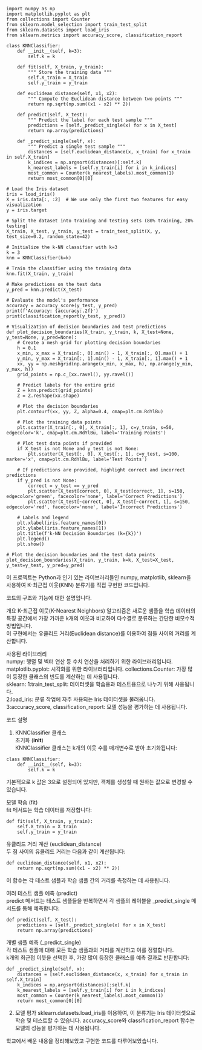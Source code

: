 ```
import numpy as np
import matplotlib.pyplot as plt
from collections import Counter
from sklearn.model_selection import train_test_split
from sklearn.datasets import load_iris
from sklearn.metrics import accuracy_score, classification_report

class KNNClassifier:
    def __init__(self, k=3):
        self.k = k

    def fit(self, X_train, y_train):
        """ Store the training data """
        self.X_train = X_train
        self.y_train = y_train

    def euclidean_distance(self, x1, x2):
        """ Compute the Euclidean distance between two points """
        return np.sqrt(np.sum((x1 - x2) ** 2))

    def predict(self, X_test):
        """ Predict the label for each test sample """
        predictions = [self._predict_single(x) for x in X_test]
        return np.array(predictions)

    def _predict_single(self, x):
        """ Predict a single test sample """
        distances = [self.euclidean_distance(x, x_train) for x_train in self.X_train]
        k_indices = np.argsort(distances)[:self.k]
        k_nearest_labels = [self.y_train[i] for i in k_indices]
        most_common = Counter(k_nearest_labels).most_common(1)
        return most_common[0][0]

# Load the Iris dataset
iris = load_iris()
X = iris.data[:, :2]  # We use only the first two features for easy visualization
y = iris.target

# Split the dataset into training and testing sets (80% training, 20% testing)
X_train, X_test, y_train, y_test = train_test_split(X, y, test_size=0.2, random_state=42)

# Initialize the k-NN classifier with k=3
k = 3
knn = KNNClassifier(k=k)

# Train the classifier using the training data
knn.fit(X_train, y_train)

# Make predictions on the test data
y_pred = knn.predict(X_test)

# Evaluate the model's performance
accuracy = accuracy_score(y_test, y_pred)
print(f'Accuracy: {accuracy:.2f}')
print(classification_report(y_test, y_pred))

# Visualization of decision boundaries and test predictions
def plot_decision_boundaries(X_train, y_train, k, X_test=None, y_test=None, y_pred=None):
    # Create a mesh grid for plotting decision boundaries
    h = 0.1
    x_min, x_max = X_train[:, 0].min() - 1, X_train[:, 0].max() + 1
    y_min, y_max = X_train[:, 1].min() - 1, X_train[:, 1].max() + 1
    xx, yy = np.meshgrid(np.arange(x_min, x_max, h), np.arange(y_min, y_max, h))
    grid_points = np.c_[xx.ravel(), yy.ravel()]

    # Predict labels for the entire grid
    Z = knn.predict(grid_points)
    Z = Z.reshape(xx.shape)

    # Plot the decision boundaries
    plt.contourf(xx, yy, Z, alpha=0.4, cmap=plt.cm.RdYlBu)

    # Plot the training data points
    plt.scatter(X_train[:, 0], X_train[:, 1], c=y_train, s=50, edgecolor='k', cmap=plt.cm.RdYlBu, label='Training Points')

    # Plot test data points if provided
    if X_test is not None and y_test is not None:
        plt.scatter(X_test[:, 0], X_test[:, 1], c=y_test, s=100, marker='x', cmap=plt.cm.RdYlBu, label='Test Points')

    # If predictions are provided, highlight correct and incorrect predictions
    if y_pred is not None:
        correct = y_test == y_pred
        plt.scatter(X_test[correct, 0], X_test[correct, 1], s=150, edgecolor='green', facecolor='none', label='Correct Predictions')
        plt.scatter(X_test[~correct, 0], X_test[~correct, 1], s=150, edgecolor='red', facecolor='none', label='Incorrect Predictions')

    # Labels and legend
    plt.xlabel(iris.feature_names[0])
    plt.ylabel(iris.feature_names[1])
    plt.title(f'k-NN Decision Boundaries (k={k})')
    plt.legend()
    plt.show()

# Plot the decision boundaries and the test data points
plot_decision_boundaries(X_train, y_train, k=k, X_test=X_test, y_test=y_test, y_pred=y_pred)

```

이 프로젝트는 Python과 인기 있는 라이브러리들인 numpy, matplotlib, sklearn을 사용하여 K-최근접 이웃(KNN) 분류기를 직접 구현한 코드입니다. 

코드의 구조와 기능에 대한 설명입니다.

개요
K-최근접 이웃(K-Nearest Neighbors) 알고리즘은 새로운 샘플을 학습 데이터의 특징 공간에서 가장 가까운 k개의 이웃과 비교하여 다수결로 분류하는 간단한 비모수적 방법입니다.  
이 구현에서는 유클리드 거리(Euclidean distance)를 이용하여 점들 사이의 거리를 계산합니다.

사용된 라이브러리  
numpy: 행렬 및 벡터 연산 등 수치 연산을 처리하기 위한 라이브러리입니다.  
matplotlib.pyplot: 시각화를 위한 라이브러리입니다.
collections.Counter: 가장 많이 등장한 클래스의 빈도를 계산하는 데 사용됩니다.  
sklearn:
1:train_test_split: 데이터셋을 학습용과 테스트용으로 나누기 위해 사용됩니다.  
2:load_iris: 분류 작업에 자주 사용되는 Iris 데이터셋을 불러옵니다.  
3:accuracy_score, classification_report: 모델 성능을 평가하는 데 사용됩니다.  

코드 설명
1. KNNClassifier 클래스  
초기화 (__init__)  
KNNClassifier 클래스는 k개의 이웃 수를 매개변수로 받아 초기화됩니다:  
```
class KNNClassifier:
    def __init__(self, k=3):
        self.k = k
```
기본적으로 k 값은 3으로 설정되어 있지만, 객체를 생성할 때 원하는 값으로 변경할 수 있습니다.

모델 학습 (fit)  
fit 메서드는 학습 데이터를 저장합니다:
```
def fit(self, X_train, y_train):
    self.X_train = X_train
    self.y_train = y_train
```

유클리드 거리 계산 (euclidean_distance)  
두 점 사이의 유클리드 거리는 다음과 같이 계산됩니다:
```
def euclidean_distance(self, x1, x2):
    return np.sqrt(np.sum((x1 - x2) ** 2))
```
이 함수는 각 테스트 샘플과 학습 샘플 간의 거리를 측정하는 데 사용됩니다.

여러 테스트 샘플 예측 (predict)  
predict 메서드는 테스트 샘플들을 반복하면서 각 샘플의 레이블을 _predict_single 메서드를 통해 예측합니다:
```
def predict(self, X_test):
    predictions = [self._predict_single(x) for x in X_test]
    return np.array(predictions)
```

  
개별 샘플 예측 (_predict_single)  
각 테스트 샘플에 대해 모든 학습 샘플과의 거리를 계산하고 이를 정렬합니다.   
k개의 최근접 이웃을 선택한 후, 가장 많이 등장한 클래스를 예측 결과로 반환합니다:
```
def _predict_single(self, x):
    distances = [self.euclidean_distance(x, x_train) for x_train in self.X_train]
    k_indices = np.argsort(distances)[:self.k]
    k_nearest_labels = [self.y_train[i] for i in k_indices]
    most_common = Counter(k_nearest_labels).most_common(1)
    return most_common[0][0]
```


2. 모델 평가
sklearn.datasets.load_iris를 이용하여, 이 분류기는 Iris 데이터셋으로 학습 및 테스트할 수 있습니다. accuracy_score와 classification_report 함수는 모델의 성능을 평가하는 데 사용됩니다.


학교에서 배운 내용을 정리해보았고 구현한 코드를 다루어보았습니다.